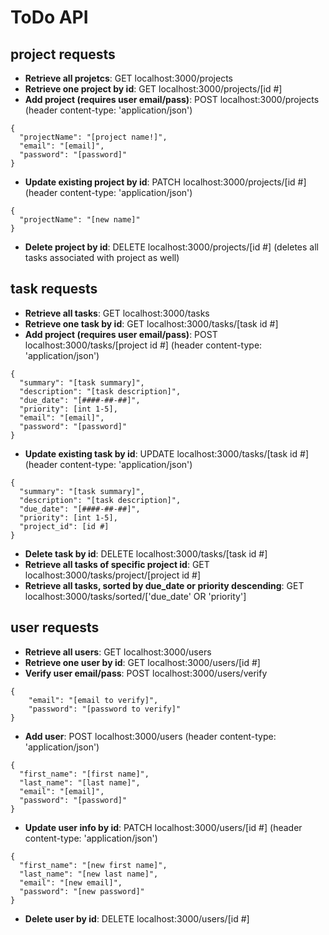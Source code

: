 # ToDo API

## project requests
- **Retrieve all projetcs**: GET localhost:3000/projects
- **Retrieve one project by id**: GET localhost:3000/projects/[id #]
- **Add project (requires user email/pass)**: POST localhost:3000/projects (header content-type: 'application/json')
```
{
  "projectName": "[project name!]",
  "email": "[email]",
  "password": "[password]"
}
```
- **Update existing project by id**: PATCH localhost:3000/projects/[id #] (header content-type: 'application/json')
```
{
  "projectName": "[new name]"
}
```
- **Delete project by id**: DELETE localhost:3000/projects/[id #] (deletes all tasks associated with project as well)

## task requests
- **Retrieve all tasks**: GET localhost:3000/tasks
- **Retrieve one task by id**: GET localhost:3000/tasks/[task id #]
- **Add project (requires user email/pass)**: POST localhost:3000/tasks/[project id #] (header content-type: 'application/json')
```
{
  "summary": "[task summary]",
  "description": "[task description]",
  "due_date": "[####-##-##]",
  "priority": [int 1-5],
  "email": "[email]",
  "password": "[password]"
}
```
- **Update existing task by id**: UPDATE localhost:3000/tasks/[task id #] (header content-type: 'application/json')
```
{
  "summary": "[task summary]",
  "description": "[task description]",
  "due_date": "[####-##-##]",
  "priority": [int 1-5],
  "project_id": [id #]
}
```
- **Delete task by id**: DELETE localhost:3000/tasks/[task id #]
- **Retrieve all tasks of specific project id**: GET localhost:3000/tasks/project/[project id #]
- **Retrieve all tasks, sorted by due_date or priority descending**: GET localhost:3000/tasks/sorted/['due_date' OR 'priority']

## user requests
- **Retrieve all users**: GET localhost:3000/users
- **Retrieve one user by id**: GET localhost:3000/users/[id #]
- **Verify user email/pass**: POST localhost:3000/users/verify
```
{
    "email": "[email to verify]",
    "password": "[password to verify]"
}
```
- **Add user**: POST localhost:3000/users (header content-type: 'application/json')
```
{
  "first_name": "[first name]",
  "last_name": "[last name]",
  "email": "[email]",
  "password": "[password]"
}
```
- **Update user info by id**: PATCH localhost:3000/users/[id #] (header content-type: 'application/json')
```
{
  "first_name": "[new first name]",
  "last_name": "[new last name]",
  "email": "[new email]",
  "password": "[new password]"
}
```
- **Delete user by id**: DELETE localhost:3000/users/[id #]